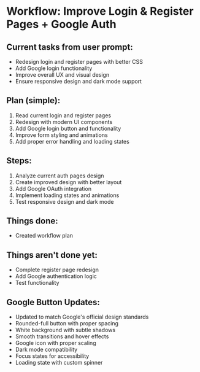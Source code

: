 # Workflow: Improve Login & Register Pages + Google Auth

## Current tasks from user prompt:

- Redesign login and register pages with better CSS
- Add Google login functionality
- Improve overall UX and visual design
- Ensure responsive design and dark mode support

## Plan (simple):

1. Read current login and register pages
2. Redesign with modern UI components
3. Add Google login button and functionality
4. Improve form styling and animations
5. Add proper error handling and loading states

## Steps:

1. Analyze current auth pages design
2. Create improved design with better layout
3. Add Google OAuth integration
4. Implement loading states and animations
5. Test responsive design and dark mode

## Things done:

- Created workflow plan

## Things aren't done yet:

- Complete register page redesign
- Add Google authentication logic
- Test functionality

## Google Button Updates:

- Updated to match Google's official design standards
- Rounded-full button with proper spacing
- White background with subtle shadows
- Smooth transitions and hover effects
- Google icon with proper scaling
- Dark mode compatibility
- Focus states for accessibility
- Loading state with custom spinner
